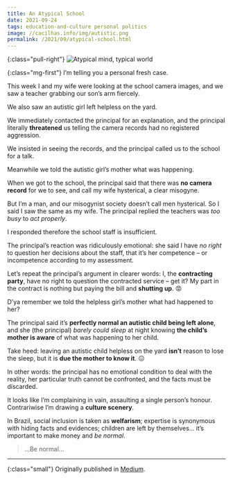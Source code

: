 ```yaml
---
title: An Atypical School
date: 2021-09-24
tags: education-and-culture personal politics
image: //cacilhas.info/img/autistic.png
permalink: /2021/09/atypical-school.html
---
```

[image]: {{{image}}}
[Medium]: https://cacilhas.medium.com/an-atypical-school-ddc429f3bb3f

{:class="pull-right"} ![Atypical mind, typical world][image]

{:class="mg-first"} I’m telling you a personal fresh case.

This week I and my wife were looking at the school camera images, and we saw a
teacher grabbing our son’s arm fiercely.

We also saw an autistic girl left helpless on the yard.

We immediately contacted the principal for an explanation, and the principal
literally **threatened** us telling the camera records had no registered
aggression.

We insisted in seeing the records, and the principal called us to the school for
a talk.

Meanwhile we told the autistic girl’s mother what was happening.

When we got to the school, the principal said that there was
**no camera record** for we to see, and call my wife hysterical, a clear
misogyne.

But I’m a man, and our misogynist society doesn’t call men hysterical. So I said
I saw the same as my wife. The principal replied the teachers was *too busy* to
*act properly*.

I responded therefore the school staff is insufficient.

The principal’s reaction was ridiculously emotional: she said I have *no right*
to question her decisions about the staff, that it’s her competence – or
incompetence according to my assessment.

Let’s repeat the principal’s argument in clearer words: I, the
**contracting party**, have no right to question the contracted service – get
it? My part in the contract is nothing but paying the bill and **shutting up**.
😡

D’ya remember we told the helpless girl’s mother what had happened to her?

The principal said it’s **perfectly normal an autistic child being left alone**,
and she (the principal) *barely could sleep* at night knowing
**the child’s mother is aware** of what was happening to her child.

Take heed: leaving an autistic child helpless on the yard **isn’t** reason to
lose the sleep, but it is **due the mother to know it**. 😖

In other words: the principal has no emotional condition to deal with the
reality, her particular truth cannot be confronted, and the facts must be
discarded.

It looks like I’m complaining in vain, assaulting a single person’s honour.
Contrariwise I’m drawing a **culture scenery**.

In Brazil, social inclusion is taken as **welfarism**; expertise is synonymous
with hiding facts and evidences; children are left by themselves… it’s important
to make money and *be normal*.

> …Be normal…

-----

{:class="small"} Originally published in [Medium][].
